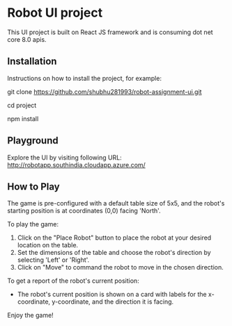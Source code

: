 # Robot UI project

This UI project is built on React JS framework and is consuming dot net core 8.0 apis.

## Installation

Instructions on how to install the project, for example:

git clone https://github.com/shubhu281993/robot-assignment-ui.git

cd project

npm install

## Playground

Explore the UI by visiting following URL:
http://robotapp.southindia.cloudapp.azure.com/

## How to Play

The game is pre-configured with a default table size of 5x5, and the robot's starting position is at coordinates (0,0) facing 'North'.

To play the game:

1. Click on the "Place Robot" button to place the robot at your desired location on the table.
2. Set the dimensions of the table and choose the robot's direction by selecting 'Left' or 'Right'.
3. Click on "Move" to command the robot to move in the chosen direction.

To get a report of the robot's current position:

- The robot's current position is shown on a card with labels for the x-coordinate, y-coordinate, and the direction it is facing.

Enjoy the game!
